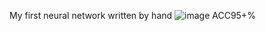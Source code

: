 My first neural network written by hand
![image](https://github.com/user-attachments/assets/6eb50cf1-715f-42af-bbe8-1ba7b0d1d271)
ACC95+%
